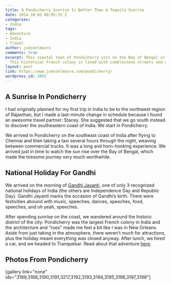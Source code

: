 ```yaml
---
title: A Pondicherry Sunrise Is Better Than A Tequila Sunrise
date: 2014-10-02 00:05:33 Z
categories:
- India
tags:
- Adventure
- India
- Travel
author: judsonlmoore
comments: true
excerpt: This coastal town of Pondicherry sits on the Bay of Bengal in southeast India.
  This historical French colony is lined with cobblestone streets and charm.
layout: post
link: https://www.judsonlmoore.com/pondicherry/
wordpress_id: 3055
---
```


## A Sunrise In Pondicherry


I had originally planned for my first trip in India to be to the northwest region of Rajasthan, but I made a last-minute change in schedule because I found an awesome travel partner: Stacey. She suggested that we go south instead to discover the southeastern coast of India. We start in Pondicherry.

We arrived in Pondicherry on the southeast coast of India after flying to Chennai and then taking a taxi several hours through the night, weaving between commercial trucks. It was a long and horn-honking experience. We arrived just in time to watch the sun rise over the Bay of Bengal, which made the tiresome journey very much worthwhile.


## National Holiday For Gandhi


We arrived on the morning of [Gandhi Jayanti](http://en.wikipedia.org/wiki/Gandhi_Jayanti), one of only 3 recognized national holidays of India (the others are Independence Day and Republic Day). Gandhi Jayanti marks the occasion of Gandhi’s birth. There were festivities abound with music, speeches, dances, speeches, food, speeches, and oh yeah, speeches.

After spending sunrise on the coast, we wandered around the historic district of the city. Pondicherry was the largest French colony in India and the architecture and “rues” made me feel a bit like I was in New Orleans. Aside from just taking in the atmosphere, there weren’t much for attractions, plus the holiday meant everything was closed anyway. After lunch, we hired a car, and we headed to Tranquebar. Read about that adventure [here](https://www.judsonlmoore.com/tranquebar).


## Photos From Pondicherry


[gallery link="none" ids="3189,3188,3190,3191,3217,3192,3193,3194,3195,3196,3197,3198"]
